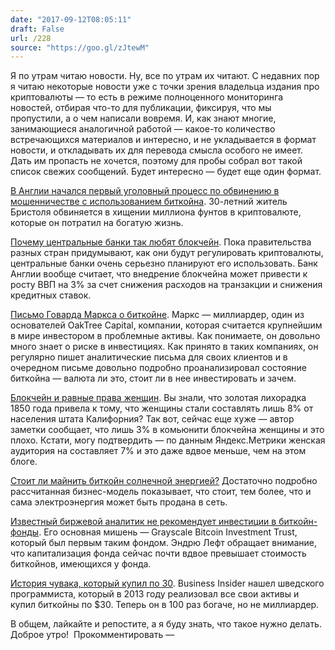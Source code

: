 ```yaml
---
date: "2017-09-12T08:05:11"
draft: False
url: /228
source: "https://goo.gl/zJtewM"
---
```


​Я по утрам читаю новости. Ну, все по утрам их читают. С недавних пор я читаю некоторые новости уже с точки зрения владельца издания про криптовалюты — то есть в режиме полноценного мониторинга новостей, отбирая что-то для публикации, фиксируя, что мы пропустили, а о чем написали вовремя. И, как знают многие, занимающиеся аналогичной работой — какое-то количество встречающихся материалов и интересно, и не укладывается в формат новости, и откладывать их для перевода смысла особого не имеет. Дать им пропасть не хочется, поэтому для пробы собрал вот такой список свежих сообщений. Будет интересно — будет еще один формат.

[В Англии начался первый уголовный процесс по обвинению в мошенничестве с использованием биткойна](https://www.thesun.co.uk/news/4442796/man-denies-using-1m-bitcoin-scam-to-fund-luxury-lifestyle-in-first-fraud-case-involving-digital-currency/). 30-летний житель Бристоля обвиняется в хищении миллиона фунтов в криптовалюте, которые он потратил на богатую жизнь.

[Почему центральные банки так любят блокчейн](https://seekingalpha.com/article/4105691-central-banks-love-blockchain-means-investors-bitcoin-speculators). Пока правительства разных стран придумывают, как они будут регулировать криптовалюты, центральные банки очень серьезно планируют его использовать. Банк Англии вообще считает, что внедрение блокчейна может привести к росту ВВП на 3% за счет снижения расходов на транзакции и снижения кредитных ставок.

[Письмо Говарда Маркса о биткойне](https://www.oaktreecapital.com/insights/howard-marks-memos). Маркс — миллиардер, один из основателей OakTree Capital, компании, которая считается крупнейшим в мире инвестором в проблемные активы. Как понимаете, он довольно много знает о риске в инвестициях. Как принято в таких компаниях, он регулярно пишет аналитические письма для своих клиентов и в очередном письме довольно подробно проанализировал состояние биткойна — валюта ли это, стоит ли в нее инвестировать и зачем.

[Блокчейн и равные права женщин](https://ftalphaville.ft.com/2017/09/06/2193264/westworld-cryptocurrency-and-the-gamification-of-women/). Вы знали, что золотая лихорадка 1850 года привела к тому, что женщины стали составлять лишь 8% от населения штата Калифорния? Так вот, сейчас еще хуже — автор заметки сообщает, что лишь 3% в комьюнити блокчейна женщины и это плохо. Кстати, могу подтвердить — по данным Яндекс.Метрики женская аудитория на  составляет 7% и это даже вдвое меньше, чем на этом блоге.

[Стоит ли майнить биткойн солнечной энергией?](https://www.greentechmedia.com/articles/read/solar-powered-bitcoin-mining-could-be-a-very-profitable-business-model) Достаточно подробно рассчитанная бизнес-модель показывает, что стоит, тем более, что и сама электроэнергия может быть продана в сеть.

[Известный биржевой аналитик не рекомендует инвестиции в биткойн-фонды](http://www.citronresearch.com/citron-updates-gbtc-investors-need-know-2/). Его основная мишень — Grayscale Bitcoin Investment Trust, который был первым таким фондом. Эндрю Лефт обращает внимание, что капитализация фонда сейчас почти вдвое превышает стоимость биткойнов, имеющихся у фонда.

[История чувака, который купил по 30](http://nordic.businessinsider.com/this-swedish-guy-put-all-his-life-savings-into-bitcoin--four-years-later-his-net-worth-has-grown-100x-2017-8/). Business Insider нашел шведского программиста, который в 2013 году реализовал все свои активы и купил биткойны по $30. Теперь он в 100 раз богаче, но не миллиардер.

В общем, лайкайте и репостите, а я буду знать, что такое нужно делать. Доброе утро!
​
Прокомментировать —
